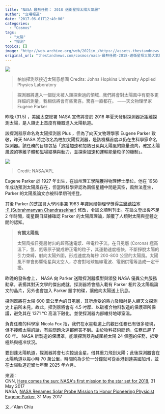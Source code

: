 ```yaml
---
title: "NASA 最熱任務： 2018 送衛星探太陽大氣層"
author: "立場報道"
date: "2017-06-01T12:40:00"
categories:
  - "Cosmos"
tags:
  - "太陽"
  - "探測"
topics: []
image: "http://web.archive.org/web/2021im_/https://assets.thestandnews.com/media/photos/observingsunposter_tuyAP.jpg"
original_url: "thestandnews.com/cosmos/nasa-最熱任務-2018-送衛星探太陽大氣層"
---
```

![](http://web.archive.org/web/2021im_/https://assets.thestandnews.com/media/photos/observingsunposter_tuyAP.jpg)
> 柏加探測器接近太陽意想圖 Credits: Johns Hopkins University Applied Physics Laboratory

> 探測器將進入一個從未被人類探索過的領域…我們將會對太陽風中有更多更詳細的測量，我相信將會有些驚喜。驚喜一直都在。 ——天文物理學家 Eugene Parker 

昨晚 (31.5) ，美國太空總署 NASA 宣佈將會於 2018 年夏天發射探測器近距離探測太陽，是人類史上首度有機器進入太陽軌道。

該探測器原命名為太陽探測器 Plus ，但為了向天文物理學家 Eugene Parker 致敬，昨天 NASA 將之改名為柏加太陽探測器，是該機構首度以仍在生科學家命名探測器。該任務的目標包括「追蹤加速和加熱日冕與太陽風的能量流向，確定太陽風源的等離子體和磁場結構與動力，並探索加速和運輸能量粒子的機制」。

![](http://web.archive.org/web/2021im_/https://assets.thestandnews.com/media/photos/pspsmall_copy_2hl8G.jpg)
> Credit: NASA/APL

Eugene Parker 於 1927 年出生，在加州理工學院獲得物理博士學位。他在 1958 年成功預測太陽風存在，但當時科學界認為兩個星體中間是真空，風無法產生， Parker 的太陽風論文亦被科學期刊拒登。

其後 Parker 的芝加哥大學同事兼 1983 年諾貝爾物理學獎得主[錢德拉塞卡 (Subrahmanyan Chandrasekhar)](http://web.archive.org/web/20211229062652/https://zh.wikipedia.org/zh-hk/%E8%8B%8F%E5%B8%83%E6%8B%89%E9%A9%AC%E5%B0%BC%E6%89%AC%C2%B7%E9%92%B1%E5%BE%B7%E6%8B%89%E5%A1%9E%E5%8D%A1) 修改，令論文順利刊出。在論文登出後不足 2 年時間，衛星觀日証據確認 Parker 的太陽風理論，顛覆了人類對太陽與星體之間的認知。

> **有關太陽風**
> 
> 太陽風指日冕層射出的超高速電漿、帶電粒子流。在日冕層 (Corona) 極高溫下，氫、氦等原子變成帶正電的粒子，其運動速度極快，不斷掙脫太陽的引力束縛，射向太陽外圍，形成速度為每秒 200-800 公里的太陽風。太陽風不單會影響衛星與太空人，亦會對地球無線電波、電網供電等造成一定干擾。

昨晚的發佈會上， NASA 向 Parker 送贈探測器模型與頒發 NASA 優異公共服務勳章，表揚其對天文學的傑出成就。探測器將會插入載有 Parker 相片及太陽風論文的晶片，另外也會加入 Parker 題字的碟，讓他向太陽送上訊息。

探測器將在太陽 600 萬公里內的日冕層，其所承受的熱力及輻射是人類天文探測史上前所未見。故此，探測器將會有 4.5 吋厚、以碳複合物料製造的保護罩所保護，避免其在 1371 ℃ 高溫下融化，並使探測器內部維持地球室溫。

負責任務的科學家 Nicola Fox 指，我們在水星軌道上的觀日任務已有很多發現，但不接觸太陽的話，有些問題永遠都解答不到。由於物料技術問題，任務已遲了 60 年。 NASA 新製造的保護罩，能讓探測器完成圍繞太陽 24 個圈的任務，抵受極熱與極冷狀況。

要到達太陽軌道，探測器將會七次掠過金星，借其重力飛到太陽；此後探測器會在太陽軌道以每小時 70 萬公里，時間約為少於一分鐘就可從香港到達美國加州，並在太陽軌道逗留七年至 2025 年六月。

來源：  
CNN, [Here comes the sun: NASA's first mission to the star set for 2018](http://web.archive.org/web/20211229062652/http://edition.cnn.com/2017/05/31/us/nasa-sun-mission/), 31 May 2017  
NASA, [NASA Renames Solar Probe Mission to Honor Pioneering Physicist Eugene Parker](http://web.archive.org/web/20211229062652/https://www.nasa.gov/feature/goddard/2017/nasa-renames-solar-probe-mission-to-honor-pioneering-physicist-eugene-parker), 31 May 2017

文／Alan Chiu